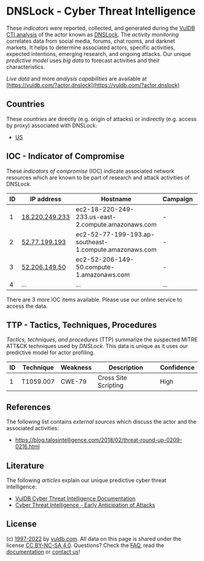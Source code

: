 # DNSLock - Cyber Threat Intelligence

These _indicators_ were reported, collected, and generated during the [VulDB CTI analysis](https://vuldb.com/?kb.cti) of the actor known as [DNSLock](https://vuldb.com/?actor.dnslock). The _activity monitoring_ correlates data from social media, forums, chat rooms, and darknet markets. It helps to determine associated actors, specific activities, expected intentions, emerging research, and ongoing attacks. Our unique _predictive model_ uses _big data_ to forecast activities and their characteristics.

_Live data_ and more _analysis capabilities_ are available at [https://vuldb.com/?actor.dnslock](https://vuldb.com/?actor.dnslock)

## Countries

These _countries_ are directly (e.g. origin of attacks) or indirectly (e.g. access by proxy) associated with DNSLock:

* [US](https://vuldb.com/?country.us)

## IOC - Indicator of Compromise

These _indicators of compromise_ (IOC) indicate associated network resources which are known to be part of research and attack activities of DNSLock.

ID | IP address | Hostname | Campaign | Confidence
-- | ---------- | -------- | -------- | ----------
1 | [18.220.249.233](https://vuldb.com/?ip.18.220.249.233) | ec2-18-220-249-233.us-east-2.compute.amazonaws.com | - | Medium
2 | [52.77.199.193](https://vuldb.com/?ip.52.77.199.193) | ec2-52-77-199-193.ap-southeast-1.compute.amazonaws.com | - | Medium
3 | [52.206.149.50](https://vuldb.com/?ip.52.206.149.50) | ec2-52-206-149-50.compute-1.amazonaws.com | - | Medium
4 | ... | ... | ... | ...

There are 3 more IOC items available. Please use our online service to access the data.

## TTP - Tactics, Techniques, Procedures

_Tactics, techniques, and procedures_ (TTP) summarize the suspected MITRE ATT&CK techniques used by _DNSLock_. This data is unique as it uses our predictive model for actor profiling.

ID | Technique | Weakness | Description | Confidence
-- | --------- | -------- | ----------- | ----------
1 | T1059.007 | CWE-79 | Cross Site Scripting | High

## References

The following list contains _external sources_ which discuss the actor and the associated activities:

* https://blog.talosintelligence.com/2018/02/threat-round-up-0209-0216.html

## Literature

The following _articles_ explain our unique predictive cyber threat intelligence:

* [VulDB Cyber Threat Intelligence Documentation](https://vuldb.com/?kb.cti)
* [Cyber Threat Intelligence - Early Anticipation of Attacks](https://www.scip.ch/en/?labs.20201022)

## License

(c) [1997-2022](https://vuldb.com/?kb.changelog) by [vuldb.com](https://vuldb.com/?kb.about). All data on this page is shared under the license [CC BY-NC-SA 4.0](https://creativecommons.org/licenses/by-nc-sa/4.0/). Questions? Check the [FAQ](https://vuldb.com/?kb.faq), read the [documentation](https://vuldb.com/?kb) or [contact us](https://vuldb.com/?contact)!
